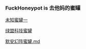 ### FuckHoneypot is 去他妈的蜜罐
[未知蜜罐一](https://github.com/fuckhoneypot/fuckhoneypot/blob/main/%E6%9C%AA%E7%9F%A5%E8%9C%9C%E7%BD%90%E4%B8%80/README.md "未知蜜罐一")

[绿盟科技蜜罐](https://github.com/fuckhoneypot/fuckhoneypot/blob/main/%E7%BB%BF%E7%9B%9F%E7%A7%91%E6%8A%80%E8%9C%9C%E7%BD%90/README.md "绿盟科技蜜罐")

[默安幻阵蜜罐.md](https://github.com/fuckhoneypot/fuckhoneypot/blob/main/%E9%BB%98%E5%AE%89%E5%B9%BB%E9%98%B5%E8%9C%9C%E7%BD%90/README.md "默安幻阵蜜罐.md")
